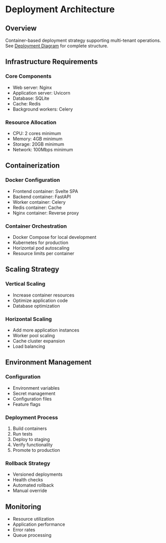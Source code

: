 # Deployment Architecture

## Overview
Container-based deployment strategy supporting multi-tenant operations. See [Deployment Diagram](../diagrams/deployment-architecture.mmd) for complete structure.

## Infrastructure Requirements

### Core Components
- Web server: Nginx
- Application server: Uvicorn
- Database: SQLite
- Cache: Redis
- Background workers: Celery

### Resource Allocation
- CPU: 2 cores minimum
- Memory: 4GB minimum
- Storage: 20GB minimum
- Network: 100Mbps minimum

## Containerization

### Docker Configuration
- Frontend container: Svelte SPA
- Backend container: FastAPI
- Worker container: Celery
- Redis container: Cache
- Nginx container: Reverse proxy

### Container Orchestration
- Docker Compose for local development
- Kubernetes for production
- Horizontal pod autoscaling
- Resource limits per container

## Scaling Strategy

### Vertical Scaling
- Increase container resources
- Optimize application code
- Database optimization

### Horizontal Scaling
- Add more application instances
- Worker pool scaling
- Cache cluster expansion
- Load balancing

## Environment Management

### Configuration
- Environment variables
- Secret management
- Configuration files
- Feature flags

### Deployment Process
1. Build containers
2. Run tests
3. Deploy to staging
4. Verify functionality
5. Promote to production

### Rollback Strategy
- Versioned deployments
- Health checks
- Automated rollback
- Manual override

## Monitoring
- Resource utilization
- Application performance
- Error rates
- Queue processing